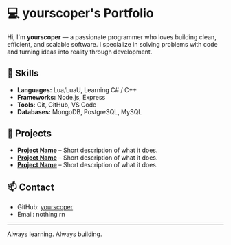 # 💻 yourscoper's Portfolio

Hi, I'm **yourscoper** — a passionate programmer who loves building clean, efficient, and scalable software. I specialize in solving problems with code and turning ideas into reality through development.

## 🔧 Skills
- **Languages:** Lua/LuaU, Learning C# / C++
- **Frameworks:** Node.js, Express
- **Tools:** Git, GitHub, VS Code
- **Databases:** MongoDB, PostgreSQL, MySQL

## 🚀 Projects
- **[Project Name](#)** – Short description of what it does.
- **[Project Name](#)** – Short description of what it does.
- **[Project Name](#)** – Short description of what it does.

## 📫 Contact
- GitHub: [yourscoper](https://github.com/yourscoper)
- Email: nothing rn

---

Always learning. Always building.
